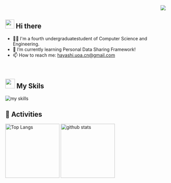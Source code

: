<!-- 1. GitHub usernameを変更 -->
<div align="right">
  <img src="https://komarev.com/ghpvc/?username=hayashi-juri" />
</div>


<!-- 2. プロフィールや連絡先を変更 -->
## <img src="https://media.giphy.com/media/hvRJCLFzcasrR4ia7z/giphy.gif" width="28"> Hi there

- 🧑‍💻 I'm a fourth undergraduatestudent of Computer Science and Engineering.
- 🌱 I’m currently learning Personal Data Sharing Framework!
- 📫 How to reach me: hayashi.uoa.cn@gmail.com
<br>


<!-- 3. 好きな技術スタックに変更 -->
<!-- ライトモート：theme=light, ダークモート：theme=dark -->
<!-- アイコンの選択肢一覧：https://arc.net/l/quote/zizyykfh -->
## <img src = "https://media.giphy.com/media/v1.Y2lkPTc5MGI3NjExNDQweWx5OXRzeng4d3F0YXNnYjFtNXc5NG5naHg5MWFoNzl1YWNrbyZlcD12MV9zdGlja2Vyc19zZWFyY2gmY3Q9ZQ/h86PVmFNq6f2l3gMWI/giphy.gif" width = "30"> My Skils
<img alt="my skills" src="https://skillicons.dev/icons?theme=light&perline=7&i=c,cs,html,css,js,pyvscodewindows,dicord,emacs,github,java,linux,matlab,notion,obsidan" />
<br>


<!-- 4. GitHub usernameを変更, 2箇所 -->
<!-- ライトモート：theme=light, ダークモート：theme=vue-dark  -->
## 🐾 Activities
<div align="left"> 
  <img alt="Top Langs" height="170px" src="https://github-readme-stats.vercel.app/api?username=hayashi-juri&theme=vue-light&layout=compact" />
  <img alt="github stats" height="170px" src="https://github-readme-stats.vercel.app/api/top-langs/?username=hayshi-juri&theme=vue-light&layout=compact" />
</div>

<!--
**hayashi-juri/hayashi-juri** is a ✨ _special_ ✨ repository because its `README.md` (this file) appears on your GitHub profile.

Here are some ideas to get you started:

- 🔭 I’m currently working on my bachelar thesis
- 🌱 I’m currently learning ...
- 👯 I’m looking to collaborate on ...
- 🤔 I’m looking for help with ...
- 💬 Ask me about ...
- 📫 How to reach me: hayshi.uoa.cn@gmail.com
- 😄 Pronouns: she/her
- ⚡ Fun fact: ...
-->



